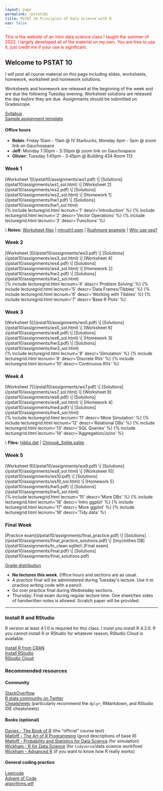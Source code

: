 ```yaml
---
layout: page
permalink: /pstat10/
title: PSTAT 10 Principles of Data Science with R
nav: false
---
```


<span style="color: red;">This is the website of an intro data science class I taught the summer of 2022. I largely developed all of the material on my own. You are free to use it, just credit me if your use is significant.</span>

## Welcome to PSTAT 10

I will post all course material on this page including slides, worksheets, homework,
worksheet and homework solutions.

Worksheets and homework are released at the beginning of the week and are due the following Tuesday evening.
Worksheet solutions are released the day *before* they are due.
Assignments should be submitted on Gradescope.

[Syllabus](/pstat10/syllabus.pdf)\
[Sample assignment template](/pstat10/assignment_template.Rmd)

#### Office hours
- **Robin**: Friday 10am - 11am @ IV Starbucks, Monday 4pm - 5pm @ zoom link on Gauchospace
- **Jeff**: Monday 1:30pm - 3:30pm @ zoom link on Gauchospace
- **Olivier**: Tuesday 1:45pm - 3:45pm @ Building 434 Room 113

<h3 class="week">Week 1</h3>
[Worksheet 1](/pstat10/assignments/ws1.pdf) \| [Solutions](/pstat10/assignments/ws1_sol.html) \|
[Worksheet 2](/pstat10/assignments/ws2.pdf) \| [Solutions](/pstat10/assignments/ws2_sol.html) \|
[Homework 1](/pstat10/assignments/hw1.pdf) \| [Solutions](/pstat10/assignments/hw1_sol.html)

<div class="grid">
  {% include lecturegrid.html lecnum='1' descr='Introduction' %}
  {% include lecturegrid.html lecnum='2' descr='Vector Operations' %}
  {% include lecturegrid.html lecnum='3' descr='Functions' %}
</div>

\\
**Notes:** [Worksheet files](/pstat10/assignments/week1_files.zip) \| [mtrush1.pgm](/pstat10/lectures/mtrush1.pgm) \| [Rushmore example](/pstat10/lectures/rushmore.html) \| [Why use seq?](/pstat10/lectures/why_use_seq.html)

<h3 class="week">Week 2</h3>
[Worksheet 3](/pstat10/assignments/ws3.pdf) \| [Solutions](/pstat10/assignments/ws3_sol.html) \|
[Worksheet 4](/pstat10/assignments/ws4.pdf) \| [Solutions](/pstat10/assignments/ws4_sol.html) \|
[Homework 2](/pstat10/assignments/hw2.pdf) \| [Solutions](/pstat10/assignments/hw2_sol.html)
<div class="grid">
  {% include lecturegrid.html lecnum='4' descr='Problem Solving' %}
  {% include lecturegrid.html lecnum='5' descr='Data Frames/Tibbles' %}
  {% include lecturegrid.html lecnum='6' descr='Working with Tibbles' %}
  {% include lecturegrid.html lecnum='7' descr='Base R Plots' %}
</div>

<h3 class="week">Week 3</h3>
[Worksheet 5](/pstat10/assignments/ws5.pdf) \| [Solutions](/pstat10/assignments/ws5_sol.html) \|
[Worksheet 6](/pstat10/assignments/ws6.pdf) \| [Solutions](/pstat10/assignments/ws6_sol.html) \|
[Homework 3](/pstat10/assignments/hw3.pdf) \| [Solutions](/pstat10/assignments/hw3_sol.html)
<div class="grid">
  {% include lecturegrid.html lecnum='8' descr='Simulation' %}
  {% include lecturegrid.html lecnum='9' descr='Discrete RVs' %}
  {% include lecturegrid.html lecnum='10' descr='Continuous RVs' %}
</div>

<h3 class="week">Week 4</h3>
[Worksheet 7](/pstat10/assignments/ws7.pdf) \| [Solutions](/pstat10/assignments/ws7_sol.html) \|
[Worksheet 8](/pstat10/assignments/ws8.pdf) \| [Solutions](/pstat10/assignments/ws8_sol.html) \|
[Homework 4](/pstat10/assignments/hw4.pdf) \| [Solutions](/pstat10/assignments/hw4_sol.html)
<div class="grid">
  {% include lecturegrid.html lecnum='11' descr='More Simulation' %}
  {% include lecturegrid.html lecnum='12' descr='Relational DBs' %}
  {% include lecturegrid.html lecnum='13' descr='SQL Queries' %}
  {% include lecturegrid.html lecnum='14' descr='Aggregation/Joins' %}
</div>

\\
**Files:** [hibbs.dat](/pstat10/lectures/Lec11_files/hibbs.dat) \| [Chinook_Sqlite.sqlite](/pstat10/lectures/Chinook_Sqlite.sqlite)

<h3 class="week">Week 5</h3>
[Worksheet 9](/pstat10/assignments/ws9.pdf) \| [Solutions](/pstat10/assignments/ws9_sol.html) \|
[Worksheet 10](/pstat10/assignments/ws10.pdf) \| [Solutions](/pstat10/assignments/ws10_sol.html) \|
[Homework 5](/pstat10/assignments/hw5.pdf) \| [Solutions](/pstat10/assignments/hw5_sol.html)
<div class="grid">
  {% include lecturegrid.html lecnum='15' descr='More DBs' %}
  {% include lecturegrid.html lecnum='16' descr='Intro ggplot' %}
  {% include lecturegrid.html lecnum='17' descr='More ggplot' %}
  {% include lecturegrid.html lecnum='18' descr='Tidy data' %}
</div>

<h3 class="week">Final Week</h3>
[Practice exam](/pstat10/assignments/final_practice.pdf) \| [Solutions](/pstat10/assignments/final_practice_solutions.pdf) \| [tinyclothes DB](/pstat10/assignments/tc_clean.sqlite)\
[Final exam](/pstat10/assignments/final.pdf) \| [Solutions](/pstat10/assignments/final_solutions.pdf)

[Grade distribution](/pstat10/assignments/grades.html)

- **No lectures this week**. Office hours and sections are as usual.
- A practice final will be administered during Tuesday's lecture. Use it to practice writing code with a pencil.
- Go over practice final during Wednesday sections.
- Thursday: Final exam during regular lecture time. One sheet/two sides of handwritten notes is allowed. Scratch paper will be provided.


***

### **Install R and RStudio**
R version at least 4.1.0 is required for this class. I insist you install R 4.2.0.
If you cannot install R or RStudio for whatever reason, RStudio Cloud is available.

[Install R from CRAN](https://cran.r-project.org/)\
[Install RStudio](https://www.rstudio.com/products/rstudio/download/#download)\
[RStudio Cloud](https://rstudio.cloud/)

### **Recommended resources**
#### Community
[StackOverflow](https://stackoverflow.com/)\
[R stats community on Twitter](https://twitter.com/hashtag/rstats)\
[Cheatsheets](https://www.rstudio.com/resources/cheatsheets/) (particularly recommend the `dplyr`, RMarkdown, and RStudio IDE cheatsheets)

#### Books (optional)
[Davies - The Book of R](https://nostarch.com/bookofr) (the "official" course text)\
[Matloff - The Art of R Programming](https://nostarch.com/artofr.htm) (good descriptions of base R)\
[Matloff - Probability and Statistics for Data Science](https://www.routledge.com/Probability-and-Statistics-for-Data-Science-Math--R--Data/Matloff/p/book/9781138393295) (for simulation)\
[Wickham - R for Data Science](https://r4ds.had.co.nz/index.html) (for `tidyverse`/data science workflow)\
[Wickham - Advanced R](https://adv-r.hadley.nz/) (if you want to know how R really works)

#### General coding practice
[Leetcode](https://leetcode.com/)\
[Advent of Code](https://adventofcode.com/)\
[algorithms.wtf](http://algorithms.wtf/)